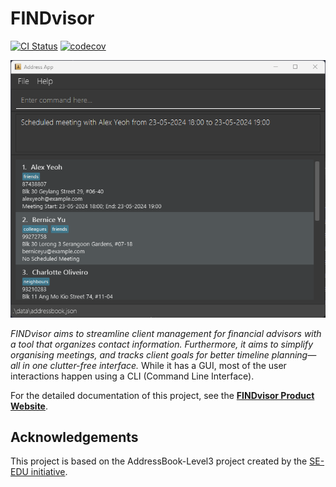 # FINDvisor
[![CI Status](https://github.com/AY2324S2-CS2103-F15-1/tp/workflows/Java%20CI/badge.svg)](https://github.com/AY2324S2-CS2103-F15-1/tp/actions)
[![codecov](https://codecov.io/gh/AY2324S2-CS2103-F15-1/tp/graph/badge.svg?token=vAQ9m3CKxP)](https://codecov.io/gh/AY2324S2-CS2103-F15-1/tp)

![Ui](docs/images/Ui.png)

*FINDvisor aims to streamline client management for financial advisors with a tool that organizes contact information. Furthermore, it aims to simplify organising meetings, and tracks client goals for better timeline planning—all in one clutter-free interface.* While it has a GUI, most of the user interactions happen using a CLI (Command Line Interface).

For the detailed documentation of this project, see the **[FINDvisor Product Website](https://nus-cs2103-ay2324s2.github.io/tp/)**.

## Acknowledgements
This project is based on the AddressBook-Level3 project created by the [SE-EDU initiative](https://se-education.org).
